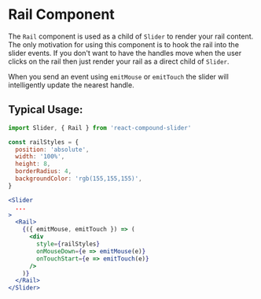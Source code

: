 # Rail Component

The `Rail` component is used as a child of `Slider` to render your rail content.
The only motivation for using this component is to hook the rail into the slider events.
If you don't want to have the handles move when the user clicks on the rail then just render your rail as a direct child of `Slider`.

When you send an event using `emitMouse` or `emitTouch` the slider will intelligently update the nearest handle.

## Typical Usage:
```jsx
import Slider, { Rail } from 'react-compound-slider'

const railStyles = {
  position: 'absolute',
  width: '100%',
  height: 8,
  borderRadius: 4,
  backgroundColor: 'rgb(155,155,155)',
}

<Slider
  ...
>
  <Rail>
    {({ emitMouse, emitTouch }) => (
      <div
        style={railStyles}
        onMouseDown={e => emitMouse(e)}
        onTouchStart={e => emitTouch(e)}
      />
    )}
  </Rail>
</Slider>
```